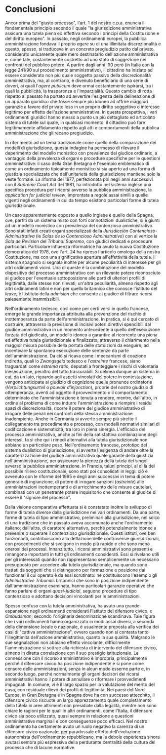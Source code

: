 # Conclusioni

Ancor prima del "giusto processo", l'art. 1 del nostro c.p.a. enuncia il fondamentale principio secondo il quale "la giurisdizione amministrativa assicura una tutela piena ed effettiva secondo i principi della Costituzione e del diritto europeo". In passato, negli ordinamenti europei, la pubblica amministrazione fondava il proprio _agere_ su di una illimitata discrezionalità e questo, spesso, si traduceva in un concreto pregiudizio patito dal privato, considerato unicamente quale mero destinatario dell'azione amministrativa e, come tale, costantemente costretto ad uno stato di soggezione nei confronti del pubblico potere. A partire dagli anni '90 però (in Italia con la legge 241/90 sul procedimento amministrativo), il cittadino ha iniziato ad essere  considerato non più quale soggetto passivo della discrezionalità amministrativa, ma, al contrario, è divenuto beneficiario di una serie di doveri, ai quali l'_agere publicum_ deve ormai costantemente ispirarsi, tra i quali la pubblicità, la trasparenza e l'imparzialità. Questo cambio di rotta rispetto al passato ha portato ad avvertire l'esigenza della delineazione di un apparato giuridico che fosse sempre più idoneo ad offrire maggiori garanzie a favore del privato leso in un proprio diritto soggettivo o interesse legittimo per effetto dell'azione amministrativa. In questa prospettiva, i vari ordinamenti giuridici hanno messo a punto un più dettagliato ed articolato sistema di tutele sul quale, in qualsiasi momento, il cittadino può fare legittimamente affidamento rispetto agli atti e comportamenti della pubblica amministrazione che gli recano pregiudizio.

In riferimento ad un tema tradizionale come quello della comparazione dei modelli di giurisdizione, questa indagine ha permesso di rilevare il deperimento del modello monistico con prevalenza del giudice ordinario, a vantaggio della prevalenza di organi e procedure specifiche per le questioni amministrative: il caso della Gran Bretagna è l'esempio emblematico di come un ordinamento tipicamente monistico si sia aperto ad una forma di giustizia specializzata che dell'unitarietà della giurisdizione mantiene solo la veste formale. La riforma del 1977, perfezionata poi negli anni successivi con il _Supreme Court Act_ del 1981, ha introdotto nel sistema inglese una specifica procedura per i ricorsi avverso la pubblica amministrazione, la _application for judicial review_, improntata a regole assai simili a quelle vigenti negli ordinamenti in cui da tempo esistono particolari forme di tutela giurisdizionale.

Un caso apparentemente opposto a quello inglese è quello della Spagna, ove, partiti da un sistema misto con forti connotazioni dualistiche, si è giunti ad un modello monistico con prevalenza del contenzioso amministrativo. Sono stati infatti creati organi specializzati della _Jurisdicción Contencioso-Administrativa_ (le _Salas de lo Contencioso Administrativo_) con al vertice la _Sala de Revision_ del _Tribunal Supremo_, con giudici dedicati e procedure particolari. Particolare influenza riformatrice ha avuto la nuova Costituzione democratica del 1978, ove l'art. 24 ha ripreso l'articolo omologo della nostra Costituzione, ma con una significativa apertura all'effettività della tutela. Il sistema spagnolo si segnala inoltre per alcune peculiarità di interesse per gli altri ordinamenti vicini. Una di queste è la combinazione del modello dispositivo del processo amministrativo con un rilevante potere riconosciuto al giudice per l'eventuale sottoposizione alle parti di ulteriori profili di legittimità, dalle stesse non rilevati; un'altra peculiarità, almeno rispetto agli altri ordinamenti latini e non per quello britannico che conosce l'istituto del _leave_, è l'istituto della _admision_ che consente al giudice di filtrare ricorsi palesemente inammissibili.

Nell'ordinamento tedesco, così come per certi versi in quello francese, emerge la grande importanza attribuita alla prevenzione del rischio di inottemperanza da parte dell'amministrazione. In pratica, si è qui cercato di costruire, attraverso la previsione di incisivi poteri direttivi spendibili dal giudice amministrativo in un momento antecedente a quello dell'esecuzione forzata del giudicato, un modello idoneo a garantire al ricorrente una piena ed effettiva tutela giurisdizionale e finalizzato, attraverso il chiarimento nella maggior misura possibile della portata delle statuizioni da eseguire, ad incentivare la spontanea esecuzione delle sentenze da parte dell'amministrazione. Da ciò si ricava come i meccanismi di coazione indiretta, quali lo _Zwangsgeld_ tedesco e l'_astreinte_ francese, siano traguardati come _estrema ratio_, deputati a fronteggiare i rischi di volontaria inesecuzione, peraltro del tutto trascurabili. Si delinea dunque un sistema in cui, da un lato, riguardo agli aspetti vincolati del potere in contestazione, vengono anticipate al giudizio di cognizione quelle pronunce ordinatorie (_Verplichtungsurteil_ o _pouvoir d'injonction_), proprie del nostro giudizio di ottemperanza, aventi ad oggetto il provvedimento o il comportamento determinato che l'amministrazione è tenuta a rendere, mentre, dall'altro, in ordine al problema di come indurre l'amministrazione a riempire i residui spazi di discrezionalità, ricorre il potere del giudice amministrativo di irrogare delle penali nei confronti della stessa amministrazione inadempiente. Anche in Germania si avverte sempre più stretto il collegamento tra procedimento e processo, con modelli normativi similari di codificazione e sistematicità, tra loro in piena sinergia. L'efficacia del processo amministrativo, anche ai fini della satisfattiva combinazione degli interessi, fa sì che qui i rimedi alternativi alla tutela giurisdizionale non abbiano un particolare peso. Nell'ordinamento francese, prototipo del sistema dualistico di giurisdizione, si avverte l'esigenza di andare oltre la caratterizzazione del giudice amministrativo quale garante della giustizia nell'amministrazione, per assicurare la pienezza della tutela dei singoli avverso la pubblica amministrazione. In Francia, taluni principi, al di là del possibile rilievo costituzionale, sono stati poi consolidati in leggi: ciò è avvenuto con le riforme del 1995 e degli anni successivi in tema di potere generale di ingiunzione, di potere di irrogare sanzioni (_astreinte_) alle amministrazioni inottemperanti e di arricchimento delle misure cautelari, combinati con un penetrante potere inquisitorio che consente al giudice di essere il "signore del processo".

Dalla visione comparativa effettuata si è constatato inoltre lo sviluppo di forme di tutela diverse dalla giurisdizione nei vari ordinamenti. Da una parte, forme di tutela di tipo amministrativo, preliminari alla giurisdizione, nel solco di una tradizione che in passato aveva accomunato anche l'ordinamento italiano; dall'altra, di carattere alternativo, perché potenzialmente idonee a prevenire o superare il contenzioso giurisdizionale. Questi istituti, ove ben funzionanti, contribuiscono alla deflazione delle controversie giurisdizionali, con procedimenti che si svolgono in modo più rapido e che sono meno onerosi dei processi. Innanzitutto, i ricorsi amministrativi sono presenti e rimangono importanti in tutti gli ordinamenti considerati. Essi si rivelano utili per gli interessati quando non rappresentano semplicemente un necessario presupposto per accedere alla tutela giurisdizionale, ma quando sono trattati da soggetti che si distinguono per formazione e posizione dai funzionari il cui operato è da essi scrutinato: ne costituiscono l'esempio gli _Administrative Tribunals_ britannici che sono in posizione indipendente dall'amministrazione esaminata, hanno particolari garanzie operative che fanno parlare di organi _quasi-judicial_, seguono procedure di tipo contenzioso e adottano decisioni vincolanti per le amministrazioni.

Spesso confuso con la tutela amministrativa, ha avuto una grande espansione negli ordinamenti considerati l'istituto del difensore civico, o _Ombudsman_, secondo l'originaria denominazione scandinava. Tale figura che i vari ordinamenti hanno organizzato in modi assai diversi, a seconda della dimensione locale o nazionale, è usualmente preposta alla verifica dei casi di "cattiva amministrazione", ovvero quando non si contesta tanto l'illegittimità dell'azione amministrativa, quanto la sua qualità. Malgrado le sue segnalazioni non abbiano effetto vincolante, difficilmente l'amministrazione si sottrae alla richiesta di intervento del difensore civico, almeno in diretta correlazione con il suo prestigio istituzionale. La connessione con il ricorso amministrativo è impropria, principalmente perché il difensore civico ha posizione indipendente e si pone come censore delle amministrazioni, senza in alcun modo esserne parte e, in secondo luogo, perché normalmente gli organi decisori dei ricorsi amministrativi hanno il potere di annullare o riformare i provvedimenti impugnati. In comune, vi è il largo spazio per la valutazione del merito del caso, con residuale rilievo dei profili di legittimità. Nei paesi del Nord Europa, in Gran Bretagna e in Spagna dove ha con successo attecchito, il difensore civico riscuote un largo apprezzamento quale completamento della tutela in aree altrimenti non presidiate dalla legalità, mentre non sono chiare le ragioni per le quali in altri ordinamenti, come l'Italia, il difensore civico sia poco utilizzato, quasi sempre in relazione a questioni amministrative marginali e con conseguenze poco efficaci. Nel nostro ordinamento ha certamente avuto un ruolo negativo la carenza di un difensore civico nazionale, per paradossale effetto dell'evoluzione autonomista dell'ordinamento repubblicano, ma la debole esperienza sinora avutasi sembra più espressiva della perdurante centralità della cultura del processo che di lacune normative.
